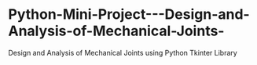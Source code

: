 # Python-Mini-Project---Design-and-Analysis-of-Mechanical-Joints-
Design and Analysis of Mechanical Joints using Python Tkinter Library
